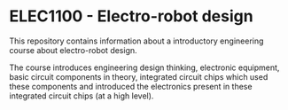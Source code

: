 # ELEC1100 - Electro-robot design

This repository contains information about a introductory engineering course about electro-robot design.

The course introduces engineering design thinking, electronic equipment, basic circuit components in theory, integrated circuit chips which used these components and introduced the electronics present in these integrated circuit chips (at a high level). 

